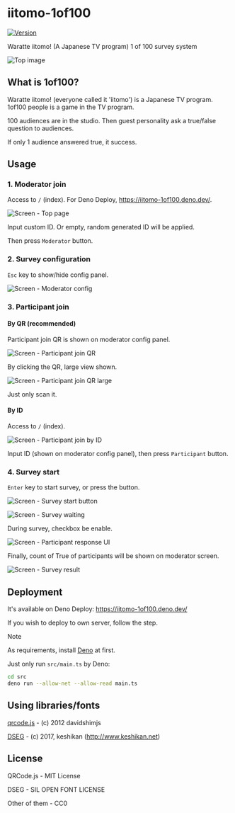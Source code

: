 # iitomo-1of100

[![Version](https://img.shields.io/github/v/release/aKuad/iitomo-1of100)](https://github.com/aKuad/iitomo-1of100/releases)

Waratte iitomo! (A Japanese TV program) 1 of 100 survey system

![Top image](./assets/top-image.webp)

## What is 1of100?

Waratte iitomo! (everyone called it 'iitomo') is a Japanese TV program. 1of100 people is a game in the TV program.

100 audiences are in the studio. Then guest personality ask a true/false question to audiences.

If only 1 audience answered true, it success.

## Usage

### 1. Moderator join

Access to `/` (index). For Deno Deploy, <https://iitomo-1of100.deno.dev/>.

![Screen - Top page](./assets/1-moderator-join.webp)

Input custom ID. Or empty, random generated ID will be applied.

Then press `Moderator` button.

### 2. Survey configuration

`Esc` key to show/hide config panel.

![Screen - Moderator config](./assets/2-moderator-config.webp)

### 3. Participant join

#### By QR (recommended)

Participant join QR is shown on moderator config panel.

![Screen - Participant join QR](./assets/3-participant-join-qr.webp)

By clicking the QR, large view shown.

![Screen - Participant join QR large](./assets/3-participant-join-qr-large.webp)

Just only scan it.

#### By ID

Access to `/` (index).

![Screen - Participant join by ID](./assets/3-participant-join-id.webp)

Input ID (shown on moderator config panel), then press `Participant` button.

### 4. Survey start

`Enter` key to start survey, or press the button.

![Screen - Survey start button](./assets/4-survey-start.webp)

![Screen - Survey waiting](./assets/4-survey-waiting.gif)

During survey, checkbox be enable.

![Screen - Participant response UI](./assets/4-survey-participant.webp)

Finally, count of True of participants will be shown on moderator screen.

![Screen - Survey result](./assets/4-survey-result.webp)

## Deployment

It's available on Deno Deploy: <https://iitomo-1of100.deno.dev/>

If you wish to deploy to own server, follow the step.

> [!NOTE]
>
> As requirements, install [Deno](https://deno.com/) at first.

Just only run `src/main.ts` by Deno:

```sh
cd src
deno run --allow-net --allow-read main.ts
```

## Using libraries/fonts

[qrcode.js](https://davidshimjs.github.io/qrcodejs/) - (c) 2012 davidshimjs

[DSEG](https://www.keshikan.net/fonts-e.html) - (c) 2017, keshikan (<http://www.keshikan.net>)

## License

QRCode.js - MIT License

DSEG - SIL OPEN FONT LICENSE

Other of them - CC0
